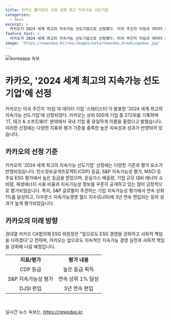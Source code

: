 ```yaml
---
title: 카카오 美타임지 선정 세계 최고 지속가능 선도기업
categories:
  - News
excerpt: >
  카카오가 2024 세계 최고의 지속가능 선도기업으로 선정됐다. 미국 주간지 타임과 데이터 기업 스태티스타가 발표한 결과로, 카카오는 상위 500개 기업 중 272위를 기록하며 국내 기업 중 유일하게 선정됐다. 그들은 탄소정보공개프로젝트 등급, S&P 지속가능성 평가, MSCI 등 주요 ESG 평가에서 높은 등급을 받았고, 연속 상위 1%를 달성했다. 또한, 다우존스 지속가능경영 월드 지수(DJSI)에 3년 연속 편입했으며, 앞으로도 ESG 경영을 강화하고 사회적 책임을 다할 계획이라고 밝혔다.
feature_text: >
  카카오가 2024 세계 최고의 지속가능 선도기업으로 선정됐다. 미국 주간지 타임과 데이터 기업 스태티스타가 발표한 결과로, 카카오는 상위 500개 기업 중 272위를 기록하며 국내 기업 중 유일하게 선정됐다. 그들은 탄소정보공개프로젝트 등급, S&P 지속가능성 평가, MSCI 등 주요 ESG 평가에서 높은 등급을 받았고, 연속 상위 1%를 달성했다. 또한, 다우존스 지속가능경영 월드 지수(DJSI)에 3년 연속 편입했으며, 앞으로도 ESG 경영을 강화하고 사회적 책임을 다할 계획이라고 밝혔다.
image: 'https://newsdao.kr/res/images/meta/newsdao_breakingnews.jpg'
---
```


<p><img src="https://newsdao.kr/res/images/meta/newsdao_breakingnews.jpg" alt="koreaapp 속보" /></p>

<h1>카카오, '2024 세계 최고의 지속가능 선도기업'에 선정</h1>

<p data-ke-size="size16">카카오는 미국 주간지 '타임'과 데이터 기업 '스태티스타'가 발표한 '2024 세계 최고의 지속가능 선도기업'에 선정되었다. 카카오는 상위 500개 기업 중 272위를 기록하며 'IT, 테크 & 소프트웨어' 분야에서 국내 기업 중 유일하게 이름을 올렸다고 밝혔습니다. 이러한 선정에는 다양한 지표와 평가 기준을 충족한 높은 지속성과 성과가 반영되어 있습니다.</p>

<h2 data-ke-size="size26">카카오의 선정 기준</h2>

<p data-ke-size="size16">카카오의 '2024 세계 최고의 지속가능 선도기업' 선정에는 다양한 기준과 평가 요소가 반영되었습니다. 탄소정보공개프로젝트(CDP) 등급, S&P 지속가능성 평가, MSCI 등 주요 ESG 평가에서 높은 등급을 받았으며, 온실가스 배출량, 기업 규모 대비 에너지 소비량, 재생에너지 사용 비율과 지속가능성 정보를 꾸준히 공개하고 있는 점이 긍정적으로 평가되었습니다. 특히, S&P 글로벌이 주관하는 기업 지속가능성 평가에서 연속 상위 1%를 달성하고, 다우존스 지속가능경영 월드 지수(DJSI)에 3년 연속 편입되는 등의 성과가 높게 평가되었습니다.</p>

<h2 data-ke-size="size26">카카오의 미래 방향</h2>

<p data-ke-size="size16">권대열 카카오 CA협의체 ESG 위원장은 "앞으로도 ESG 경영을 강화하고 사회적 책임을 다하겠다"고 전하며, 카카오는 앞으로도 지속적인 지속가능 경영 실천과 사회적 책임을 강화해 나갈 예정입니다.</p>

<table>
    <tbody>
        <tr>
            <td style="text-align: center; height: 17px;"><b>지표/평가</b></td>
            <td style="text-align: center; height: 17px;"><b>평가 내용</b></td>
        </tr>
        <tr>
            <td style="text-align: center; height: 17px;">CDP 등급</td>
            <td style="text-align: center; height: 17px;">높은 등급 획득</td>
        </tr>
        <tr>
            <td style="text-align: center; height: 17px;">S&P 지속가능성 평가</td>
            <td style="text-align: center; height: 17px;">연속 상위 1% 달성</td>
        </tr>
        <tr>
            <td style="text-align: center; height: 17px;">DJSI 편입</td>
            <td style="text-align: center; height: 17px;">3년 연속 편입</td>
        </tr>
    </tbody>
</table>

<p data-ke-size="size16">&nbsp;</p>
실시간 뉴스 속보는, <a href="https://newsdao.kr" rel="dofollow">https://newsdao.kr</a>


